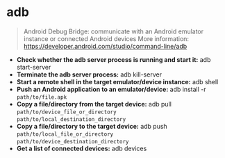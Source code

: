 # adb
> Android Debug Bridge: communicate with an Android emulator instance or connected Android devices
> More information: <https://developer.android.com/studio/command-line/adb>
- **Check whether the adb server process is running and start it:**
adb start-server
- **Terminate the adb server process:**
adb kill-server
- **Start a remote shell in the target emulator/device instance:**
adb shell
- **Push an Android application to an emulator/device:**
adb install -r `path/to/file.apk`
- **Copy a file/directory from the target device:**
adb pull `path/to/device_file_or_directory` `path/to/local_destination_directory`
- **Copy a file/directory to the target device:**
adb push `path/to/local_file_or_directory` `path/to/device_destination_directory`
- **Get a list of connected devices:**
adb devices
